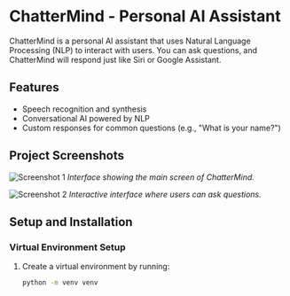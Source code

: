 # ChatterMind - Personal AI Assistant

ChatterMind is a personal AI assistant that uses Natural Language Processing (NLP) to interact with users. You can ask questions, and ChatterMind will respond just like Siri or Google Assistant.

## Features
- Speech recognition and synthesis
- Conversational AI powered by NLP
- Custom responses for common questions (e.g., "What is your name?")

## Project Screenshots

![Screenshot 1](assets/screenshots/screenshot1.png)
*Interface showing the main screen of ChatterMind.*

![Screenshot 2](assets/screenshots/screenshot2.png)
*Interactive interface where users can ask questions.*

## Setup and Installation

### Virtual Environment Setup
1. Create a virtual environment by running:
   ```bash
   python -m venv venv
